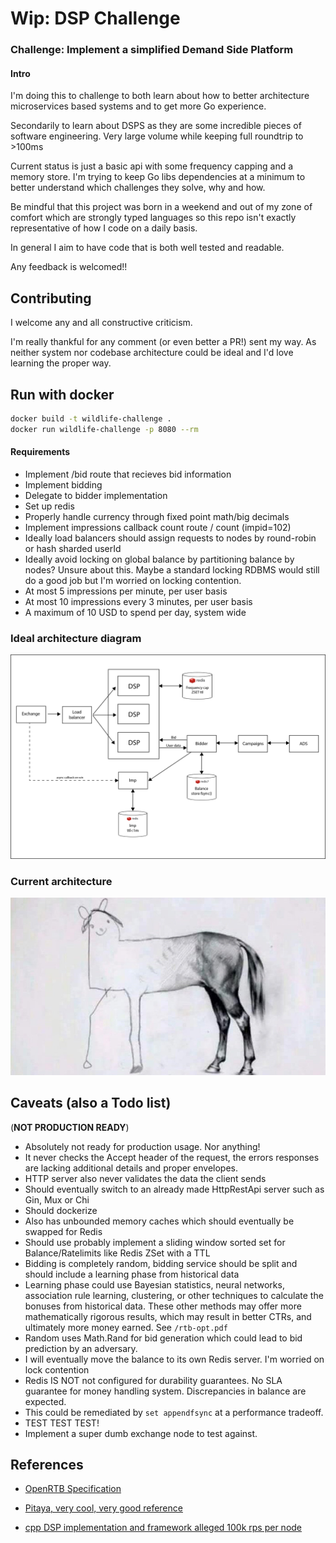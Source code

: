  Wip: DSP Challenge
======
### Challenge: Implement a simplified Demand Side Platform

#### Intro

I'm doing this to challenge to both learn about how to better architecture microservices based systems and to get more Go experience.

Secondarily to learn about DSPS as they are some incredible pieces of software engineering. Very large volume while keeping full roundtrip to >100ms

Current status is just a basic api with some frequency capping and a memory store. I'm trying to keep Go libs dependencies at a minimum to better understand which challenges they solve, why and how.

Be mindful that this project was born in a weekend and out of my zone of comfort which are strongly typed languages so this repo isn't exactly representative of how I code on a daily basis. 

In general I aim to have code that is both well tested and readable.

Any feedback is welcomed!!

## Contributing

I welcome any and all constructive criticism.

I'm really thankful for any comment (or even better a PR!) sent my way. As neither system nor codebase architecture could be ideal and I'd love learning the proper way.

## Run with docker

```bash
docker build -t wildlife-challenge .
docker run wildlife-challenge -p 8080 --rm
```

#### Requirements

 * Implement /bid route that recieves bid information
 * Implement bidding
 * Delegate to bidder implementation
 * Set up redis
 * Properly handle currency through fixed point math/big decimals
 * Implement impressions callback count route / count (impid=102)
 * Ideally load balancers should assign requests to nodes by round-robin or hash sharded userId
 * Ideally avoid locking on global balance by partitioning balance by nodes? Unsure about this. Maybe a standard locking RDBMS would still do a good job but I'm worried on locking contention.
 * At most 5 impressions per minute, per user basis
 * At most 10 impressions every 3 minutes, per user basis
 * A maximum of 10 USD to spend per day, system wide

### Ideal architecture diagram
![diagram.png](diagram.png)

### Current architecture
![img.png](img.png)

## Caveats (also a Todo list)
(**NOT PRODUCTION READY**)
* Absolutely not ready for production usage. Nor anything!
* It never checks the Accept header of the request, the errors responses are lacking additional details and proper envelopes. 
* HTTP server also never validates the data the client sends
* Should eventually switch to an already made HttpRestApi server such as Gin, Mux or Chi
* Should dockerize
* Also has unbounded memory caches which should eventually be swapped for Redis
* Should use probably implement a sliding window sorted set for Balance/Ratelimits like Redis ZSet with a TTL
* Bidding is completely random, bidding service should be split and should include a learning phase from historical data
* Learning phase could use Bayesian statistics, neural networks, association rule learning,
  clustering, or other techniques to calculate the bonuses from historical data. These other methods
  may offer more mathematically rigorous results, which may result in better
  CTRs, and ultimately more money earned. See `/rtb-opt.pdf`
* Random uses Math.Rand for bid generation which could lead to bid prediction by an adversary.
* I will eventually move the balance to its own Redis server. I'm worried on lock contention
* Redis IS NOT not configured for durability guarantees. No SLA guarantee for money handling system. Discrepancies in balance are expected.
* This could be remediated by `set appendfsync` at a performance tradeoff.
* TEST TEST TEST!
* Implement a super dumb exchange node to test against.

## References
* [OpenRTB Specification](https://www.iab.com/wp-content/uploads/2016/03/OpenRTB-API-Specification-Version-2-5-FINAL.pdf)

* [Pitaya, very cool, very good reference](https://github.com/topfreegames/pitaya)

* [cpp DSP implementation and framework alleged 100k rps per node](https://github.com/venediktov/vanilla-rtb/blob/master/examples/bidder/multi_bidder.cpp)
